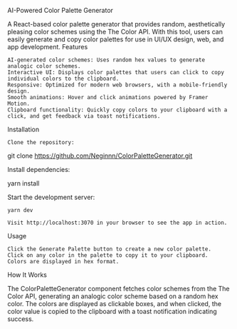 AI-Powered Color Palette Generator

A React-based color palette generator that provides random, aesthetically pleasing color schemes using the The Color API. With this tool, users can easily generate and copy color palettes for use in UI/UX design, web, and app development.
Features

    AI-generated color schemes: Uses random hex values to generate analogic color schemes.
    Interactive UI: Displays color palettes that users can click to copy individual colors to the clipboard.
    Responsive: Optimized for modern web browsers, with a mobile-friendly design.
    Smooth animations: Hover and click animations powered by Framer Motion.
    Clipboard functionality: Quickly copy colors to your clipboard with a click, and get feedback via toast notifications.

Installation

    Clone the repository:

git clone https://github.com/Neginnn/ColorPaletteGenerator.git

Install dependencies:

yarn install

Start the development server:

    yarn dev

    Visit http://localhost:3070 in your browser to see the app in action.

Usage

    Click the Generate Palette button to create a new color palette.
    Click on any color in the palette to copy it to your clipboard.
    Colors are displayed in hex format.

How It Works

The ColorPaletteGenerator component fetches color schemes from the The Color API, generating an analogic color scheme based on a random hex color. The colors are displayed as clickable boxes, and when clicked, the color value is copied to the clipboard with a toast notification indicating success.
